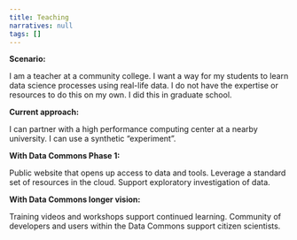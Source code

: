 ```yaml
---
title: Teaching
narratives: null
tags: []
---
```

**Scenario:**

I am a teacher at a community college. I want a way for my students to
learn data science processes using real-life data. I do not have the
expertise or resources to do this on my own. I did this in graduate
school.

**Current approach:**

I can partner with a high performance computing center at a nearby
university. I can use a synthetic “experiment”.

**With Data Commons Phase 1:**

Public website that opens up access to data and tools. Leverage a
standard set of resources in the cloud. Support exploratory
investigation of data.

**With Data Commons longer vision:**

Training videos and workshops support continued learning. Community of
developers and users within the Data Commons support citizen
scientists.